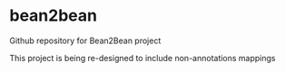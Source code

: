bean2bean
=========

Github repository for Bean2Bean project

This project is being re-designed to include non-annotations mappings